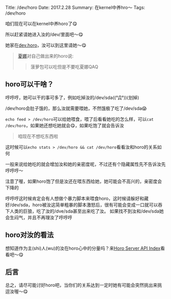 Title: /dev/horo
Date: 2017.2.28
Summary: 在kernel中养hro～
Tags: /dev/horo

咱们现在可以在kernel中养horo了😋

所以赶紧请她进入汝的/dev/里面吧～😋

她家在[dev.horo](https://github.com/VOID001/dev.horo)，汝可以到这里请她～😋

> [夏娜](https://github.com/VOID001)对自己做出来的horo说:
>> 菠萝包可以吃但是不要吃夏娜QAQ

## horo可以干啥？

哼哼哼，她可以干的事可多了，例如吃掉汝的/dev/sda((°Д°))(划掉)

/dev/horo会肚子饿的，那么汝就需要喂她，不然饿极了吃了/dev/sda😱

`echo feed > /dev/horo`可以给她喂食，喂了后看看她吃的怎么样，可以`cat /dev/horo`，如果她还想吃她就会😋，如果吃饱了就会告诉汝
> 咱现在不想吃东西啦

这时候可以`echo stats > /dev/horo && cat /dev/horo`看看汝和horo的关系如何

一般来说给她吃的就会增加汝和她的亲密度呢，不过还有个隐藏属性先不告诉汝先哼哼哼～

注意了喔，如果horo饱了但是汝还在喂东西给她，她可能会不高兴的，亲密度会下降的

哼哼哼这时候肯定会有人想做个暴力脚本来喂食horo，这时候请躲好和藏好/dev/sda，horo被汝这简单粗暴的脚本激怒后，很有可能会变成一口就可以吞下人类的巨狼，吃了汝的/dve/sda甚至出来吃了汝。
如果找不到汝和/dev/sda她会生闷气，并且不再理汝了哼哼哼

## horo对汝的看法

想知道作为主(shi)人(wu)的汝在horo心中的分量吗？来[Horo Server API Index](http://voidisprogramer.com:9999/)看看吧～😋

## 后言

总之，请尽可能讨好horo吧，当你们的关系达到一定时她有可能会突然挑出来挑逗汝喔～😋
